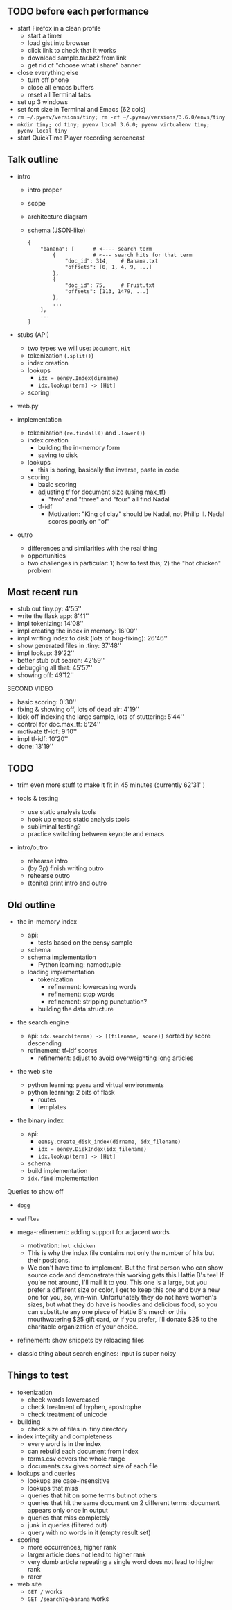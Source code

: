 ## TODO before each performance

* start Firefox in a clean profile
    * start a timer
    * load gist into browser
    * click link to check that it works
    * download sample.tar.bz2 from link
    * get rid of "choose what i share" banner
* close everything else
    * turn off phone
    * close all emacs buffers
    * reset all Terminal tabs
* set up 3 windows
* set font size in Terminal and Emacs (62 cols)
* `rm ~/.pyenv/versions/tiny; rm -rf ~/.pyenv/versions/3.6.0/envs/tiny`
* `mkdir tiny; cd tiny; pyenv local 3.6.0; pyenv virtualenv tiny; pyenv local tiny`
* start QuickTime Player recording screencast


## Talk outline

*   intro
    *   intro proper
    *   scope
    *   architecture diagram
    *   schema (JSON-like)

            {
                "banana": [      # <---- search term
                    {            # <--- search hits for that term
                        "doc_id": 314,    # Banana.txt
                        "offsets": [0, 1, 4, 9, ...]
                    },
                    {
                        "doc_id": 75,     # Fruit.txt
                        "offsets": [113, 1479, ...]
                    },
                    ...
                ],
                ...
            }

*   stubs (API)
    *   two types we will use: `Document`, `Hit`
    *   tokenization (`.split()`)
    *   index creation
    *   lookups
        *   `idx = eensy.Index(dirname)`
        *   `idx.lookup(term) -> [Hit]`
    *   scoring
*   web.py
*   implementation
    *   tokenization (`re.findall()` and `.lower()`)
    *   index creation
        *   building the in-memory form
        *   saving to disk
    *   lookups
        *   this is boring, basically the inverse, paste in code
    *   scoring
        *   basic scoring
        *   adjusting tf for document size (using max_tf)
            *   "two" and "three" and "four" all find Nadal
        *   tf-idf
            *   Motivation: "King of clay" should be Nadal, not Philip II.
                Nadal scores poorly on "of"

*   outro
    *   differences and similarities with the real thing
    *   opportunities
    *   two challenges in particular: 1) how to test this; 2) the "hot chicken" problem


## Most recent run

* stub out tiny.py: 4'55''
* write the flask app: 8'41''
* impl tokenizing: 14'08''
* impl creating the index in memory: 16'00''
* impl writing index to disk (lots of bug-fixing): 26'46''
* show generated files in .tiny: 37'48''
* impl lookup: 39'22''
* better stub out search: 42'59''
* debugging all that: 45'57''
* showing off: 49'12''

SECOND VIDEO
* basic scoring: 0'30''
* fixing & showing off, lots of dead air: 4'19''
* kick off indexing the large sample, lots of stuttering: 5'44''
* control for doc.max_tf: 6'24''
* motivate tf-idf: 9'10''
* impl tf-idf: 10'20''
* done: 13'19''


## TODO

* trim even more stuff to make it fit in 45 minutes (currently 62'31'')

* tools & testing
    * use static analysis tools
    * hook up emacs static analysis tools
    * subliminal testing?
    * practice switching between keynote and emacs

* intro/outro
    * rehearse intro
    * (by 3p) finish writing outro
    * rehearse outro
    * (tonite) print intro and outro




## Old outline

*   the in-memory index
    *   api:
        *   tests based on the eensy sample
    *   schema
    *   schema implementation
        *   Python learning: namedtuple
    *   loading implementation
        *   tokenization
            *   refinement: lowercasing words
            *   refinement: stop words
            *   refinement: stripping punctuation?
        *   building the data structure

* the search engine
    * api: `idx.search(terms) -> [(filename, score)]` sorted by score descending
    * refinement: tf-idf scores
        * refinement: adjust to avoid overweighting long articles

* the web site
    * python learning: `pyenv` and virtual environments
    * python learning: 2 bits of flask
        * routes
        * templates

* the binary index
    * api:
        * `eensy.create_disk_index(dirname, idx_filename)`
        * `idx = eensy.DiskIndex(idx_filename)`
        * `idx.lookup(term) -> [Hit]`
    * schema
    * build implementation
    * `idx.find` implementation

Queries to show off
* `dogg`
* `waffles`



* mega-refinement: adding support for adjacent words
    * motivation: `hot chicken`
    * This is why the index file contains not only the number of hits
        but their positions.
    * We don't have time to implement. But the first person who can show
        source code and demonstrate this working gets this Hattie B's
        tee! If you're not around, I'll mail it to you. This one is a
        large, but you prefer a different size or color, I get to keep
        this one and buy a new one for you, so, win-win. Unfortunately
        they do not have women's sizes, but what they do have is hoodies
        and delicious food, so you can substitute any one piece of
        Hattie B's merch *or* this mouthwatering $25 gift card, *or* if
        you prefer, I'll donate $25 to the charitable organization of
        your choice.

* refinement: show snippets by reloading files

* classic thing about search engines: input is super noisy


## Things to test

*   tokenization
    *   check words lowercased
    *   check treatment of hyphen, apostrophe
    *   check treatment of unicode
*   building
    *   check size of files in .tiny directory
*   index integrity and completeness
    *   every word is in the index
    *   can rebuild each document from index
    *   terms.csv covers the whole range
    *   documents.csv gives correct size of each file
*   lookups and queries
    *   lookups are case-insensitive
    *   lookups that miss
    *   queries that hit on some terms but not others
    *   queries that hit the same document on 2 different terms:
        document appears only once in output
    *   queries that miss completely
    *   junk in queries (filtered out)
    *   query with no words in it (empty result set)
*   scoring
    *   more occurrences, higher rank
    *   larger article does not lead to higher rank
    *   very dumb article repeating a single word does not lead to higher rank
    *   rarer 
*   web site
    *   `GET /` works
    *   `GET /search?q=banana` works
